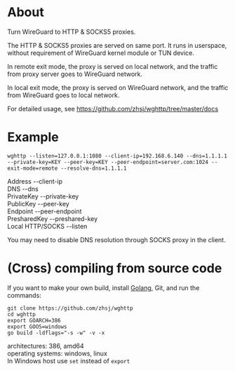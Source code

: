 # About

Turn WireGuard to HTTP & SOCKS5 proxies.

The HTTP & SOCKS5 proxies are served on same port. It runs in userspace,
without requirement of WireGuard kernel module or TUN device.

In remote exit mode, the proxy is served on local network, and the traffic
from proxy server goes to WireGuard network.

In local exit mode, the proxy is served on WireGuard network, and the traffic
from WireGuard goes to local network.

For detailed usage, see <https://github.com/zhsj/wghttp/tree/master/docs>

# Example

`wghttp --listen=127.0.0.1:1080 --client-ip=192.168.6.140 --dns=1.1.1.1 --private-key=KEY --peer-key=KEY --peer-endpoint=server.com:1024 --exit-mode=remote --resolve-dns=1.1.1.1`

Address --client-ip   
DNS --dns   
PrivateKey --private-key   
PublicKey --peer-key   
Endpoint --peer-endpoint   
PresharedKey --preshared-key   
Local HTTP/SOCKS --listen

You may need to disable DNS resolution through SOCKS proxy in the client.

# (Cross) compiling from source code
If you want to make your own build, install [Golang](https://go.dev/dl/), Git, and run the commands:
```
git clone https://github.com/zhsj/wghttp
cd wghttp
export GOARCH=386
export GOOS=windows
go build -ldflags="-s -w" -v -x
```

architectures: 386, amd64   
operating systems: windows, linux   
In Windows host use `set` instead of `export`   
